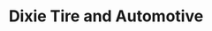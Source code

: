 ---
title: "Dixie Tire and Automotive"
url: /spartanburg/dixie-tire-and-automotive/
shop: car repair
---